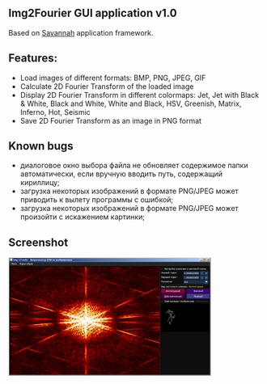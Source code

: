 ## Img2Fourier GUI application v1.0 ##
Based on [Savannah](https://github.com/Oscillograph/Savannah) application framework.

## Features: ##
+ Load images of different formats: BMP, PNG, JPEG, GIF
+ Calculate 2D Fourier Transform of the loaded image
+ Display 2D Fourier Transform in different colormaps: Jet, Jet with Black & White, Black and White, White and Black, HSV, Greenish, Matrix, Inferno, Hot, Seismic
+ Save 2D Fourier Transform as an image in PNG format

## Known bugs ##
- диалоговое окно выбора файла не обновляет содержимое папки автоматически, если вручную вводить путь, содержащий кириллицу;
- загрузка некоторых изображений в формате PNG/JPEG может приводить к вылету программы с ошибкой;
- загрузка некоторых изображений в формате PNG/JPEG может произойти с искажением картинки;

## Screenshot ##
<img src="https://raw.githubusercontent.com/Oscillograph/Img2Fourier/main/data/screenshot.png" alt="Img2FourierGUI" width="400"/>